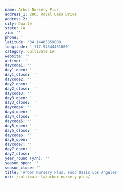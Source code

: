 ```yaml
---
name: Arbor Nursery Plus
address_1: 2865 Royal Oaks Drive
address_2: ''
city: Duarte
state: CA
zip: ''
phone: ''
latitude: '34.14485859000'
longitude: '-117.94344431000'
category: Cultivate LA
website: ''
active: ''
daycode1: ''
day1_open: ''
day1_close: ''
daycode2: ''
day2_open: ''
day2_close: ''
daycode3: ''
day3_open: ''
day3_close: ''
daycode4: ''
day4_open: ''
day4_close: ''
daycode5: ''
day5_open: ''
day5_close: ''
daycode6: ''
day6_open: ''
daycode7: ''
day7_open: ''
day7_close: ''
year_round (y/n): ''
season_open: ''
season_close: ''
title: 'Arbor Nursery Plus, Food Oasis Los Angeles'
uri: /cultivate-la/arbor-nursery-plus/

---
```

